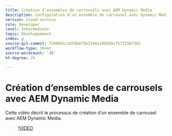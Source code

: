 ```yaml
---
title: Création d’ensembles de carrousels avec AEM Dynamic Media
description: Configuration d’un ensemble de carrousel avec Dynamic Media
version: cloud-service
role: Developer
level: Intermediate
topic: Développement
index: y
source-git-commit: 7200601c1b59bef5b1546a100589c757f25bf365
workflow-type: tm+mt
source-wordcount: '36'
ht-degree: 2%

---
```



# Création d’ensembles de carrousels avec AEM Dynamic Media

Cette vidéo décrit le processus de création d’un ensemble de carrousel avec AEM Dynamic Media.

>[!VIDEO](https://video.tv.adobe.com/v/335380?quality=9&learn=on)
